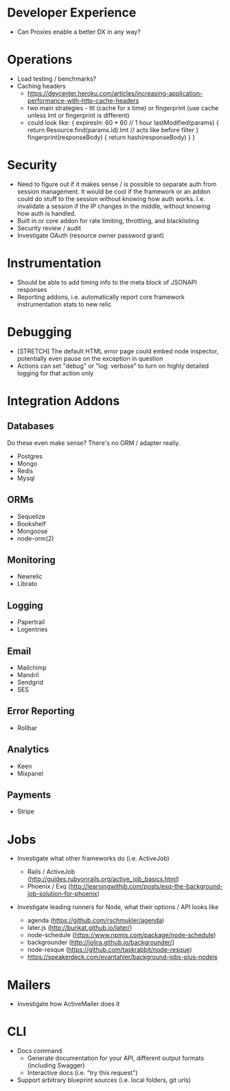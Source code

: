 # Developer Experience

* Can Proxies enable a better DX in any way?

# Operations

* Load testing / benchmarks?
* Caching headers
  * https://devcenter.heroku.com/articles/increasing-application-performance-with-http-cache-headers
  * two main strategies - ttl (cache for x time) or fingerprint (use cache unless lmt or fingerprint is different)
  * could look like:
      {
        expiresIn: 60 * 60 // 1 hour
        lastModified(params) {
          return Resource.find(params.id).lmt // acts like before filter
        }
        fingerprint(responseBody) {
          return hash(responseBody)
        }
      }

# Security

* Need to figure out if it makes sense / is possible to separate auth from
  session management. It would be cool if the framework or an addon could do
  stuff to the session without knowing how auth works. I.e. invalidate a session
  if the IP changes in the middle, without knowing how auth is handled.
* Built in or core addon for rate limiting, throttling, and blacklisting
* Security review / audit
* Investigate OAuth (resource owner password grant)

# Instrumentation

* Should be able to add timing info to the meta block of JSONAPI responses
* Reporting addons, i.e. automatically report core framework instrumentation stats to new relic

# Debugging

* [STRETCH] The default HTML error page could embed node inspector, potentially
  even pause on the exception in question
* Actions can set "debug" or "log: verbose" to turn on highly detailed logging
  for that action only

# Integration Addons

## Databases

Do these even make sense? There's no ORM / adapter really.

* Postgres
* Mongo
* Redis
* Mysql

## ORMs

* Sequelize
* Bookshelf
* Mongoose
* node-orm(2)

## Monitoring

* Newrelic
* Librato

## Logging

* Papertrail
* Logentries

## Email

* Mailchimp
* Mandril
* Sendgrid
* SES

## Error Reporting

* Rollbar

## Analytics

* Keen
* Mixpanel

## Payments

* Stripe

# Jobs

* Investigate what other frameworks do (i.e. ActiveJob)
  * Rails / ActiveJob (http://guides.rubyonrails.org/active_job_basics.html)
  * Phoenix / Exq (http://learningwithjb.com/posts/exq-the-background-job-solution-for-phoenix)

* Investigate leading runners for Node, what their options / API looks like
  * agenda (https://github.com/rschmukler/agenda)
  * later.js (http://bunkat.github.io/later/)
  * node-schedule (https://www.npmjs.com/package/node-schedule)
  * backgrounder (http://jolira.github.io/backgrounder/)
  * node-resque (https://github.com/taskrabbit/node-resque)
  * https://speakerdeck.com/evantahler/background-jobs-plus-nodejs

# Mailers

* Investigate how ActiveMailer does it

# CLI

* Docs command
  * Generate documentation for your API, different output formats (including
    Swagger)
  * Interactive docs (i.e. "try this request")
* Support arbitrary blueprint sources (i.e. local folders, git urls)
